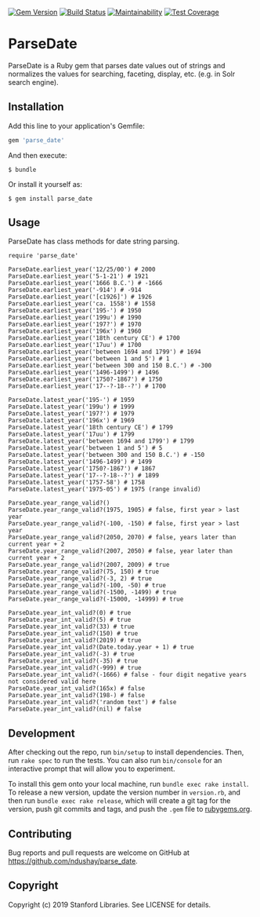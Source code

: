 [![Gem Version](https://badge.fury.io/rb/parse_date.svg)](https://badge.fury.io/rb/parse_date)
[![Build Status](https://travis-ci.org/sul-dlss/parse_date.svg?branch=master)](https://travis-ci.org/sul-dlss/parse_date)
[![Maintainability](https://api.codeclimate.com/v1/badges/2d006b4ccb3100434f4a/maintainability)](https://codeclimate.com/github/sul-dlss/parse_date/maintainability)
[![Test Coverage](https://api.codeclimate.com/v1/badges/2d006b4ccb3100434f4a/test_coverage)](https://codeclimate.com/github/sul-dlss/parse_date/test_coverage)

# ParseDate

ParseDate is a Ruby gem that parses date values out of strings and normalizes the values for searching, faceting, display, etc. (e.g. in Solr search engine).

## Installation

Add this line to your application's Gemfile:

```ruby
gem 'parse_date'
```

And then execute:

    $ bundle

Or install it yourself as:

    $ gem install parse_date

## Usage

ParseDate has class methods for date string parsing.

```
require 'parse_date'

ParseDate.earliest_year('12/25/00') # 2000
ParseDate.earliest_year('5-1-21') # 1921
ParseDate.earliest_year('1666 B.C.') # -1666
ParseDate.earliest_year('-914') # -914
ParseDate.earliest_year('[c1926]') # 1926
ParseDate.earliest_year('ca. 1558') # 1558
ParseDate.earliest_year('195-') # 1950
ParseDate.earliest_year('199u') # 1990
ParseDate.earliest_year('197?') # 1970
ParseDate.earliest_year('196x') # 1960
ParseDate.earliest_year('18th century CE') # 1700
ParseDate.earliest_year('17uu') # 1700
ParseDate.earliest_year('between 1694 and 1799') # 1694
ParseDate.earliest_year('between 1 and 5') # 1
ParseDate.earliest_year('between 300 and 150 B.C.') # -300
ParseDate.earliest_year('1496-1499') # 1496
ParseDate.earliest_year('1750?-1867') # 1750
ParseDate.earliest_year('17--?-18--?') # 1700

ParseDate.latest_year('195-') # 1959
ParseDate.latest_year('199u') # 1999
ParseDate.latest_year('197?') # 1979
ParseDate.latest_year('196x') # 1969
ParseDate.latest_year('18th century CE') # 1799
ParseDate.latest_year('17uu') # 1799
ParseDate.latest_year('between 1694 and 1799') # 1799
ParseDate.latest_year('between 1 and 5') # 5
ParseDate.latest_year('between 300 and 150 B.C.') # -150
ParseDate.latest_year('1496-1499') # 1499
ParseDate.latest_year('1750?-1867') # 1867
ParseDate.latest_year('17--?-18--?') # 1899
ParseDate.latest_year('1757-58') # 1758
ParseDate.latest_year('1975-05') # 1975 (range invalid)

ParseDate.year_range_valid?()
ParseDate.year_range_valid?(1975, 1905) # false, first year > last year
ParseDate.year_range_valid?(-100, -150) # false, first year > last year
ParseDate.year_range_valid?(2050, 2070) # false, years later than current year + 2
ParseDate.year_range_valid?(2007, 2050) # false, year later than current year + 2
ParseDate.year_range_valid?(2007, 2009) # true
ParseDate.year_range_valid?(75, 150) # true
ParseDate.year_range_valid?(-3, 2) # true
ParseDate.year_range_valid?(-100, -50) # true
ParseDate.year_range_valid?(-1500, -1499) # true
ParseDate.year_range_valid?(-15000, -14999) # true

ParseDate.year_int_valid?(0) # true
ParseDate.year_int_valid?(5) # true
ParseDate.year_int_valid?(33) # true
ParseDate.year_int_valid?(150) # true
ParseDate.year_int_valid?(2019) # true
ParseDate.year_int_valid?(Date.today.year + 1) # true
ParseDate.year_int_valid?(-3) # true
ParseDate.year_int_valid?(-35) # true
ParseDate.year_int_valid?(-999) # true
ParseDate.year_int_valid?(-1666) # false - four digit negative years not considered valid here
ParseDate.year_int_valid?(165x) # false
ParseDate.year_int_valid?(198-) # false
ParseDate.year_int_valid?('random text') # false
ParseDate.year_int_valid?(nil) # false
```

## Development

After checking out the repo, run `bin/setup` to install dependencies. Then, run `rake spec` to run the tests. You can also run `bin/console` for an interactive prompt that will allow you to experiment.

To install this gem onto your local machine, run `bundle exec rake install`. To release a new version, update the version number in `version.rb`, and then run `bundle exec rake release`, which will create a git tag for the version, push git commits and tags, and push the `.gem` file to [rubygems.org](https://rubygems.org).

## Contributing

Bug reports and pull requests are welcome on GitHub at https://github.com/ndushay/parse_date.

## Copyright

Copyright (c) 2019 Stanford Libraries. See LICENSE for details.

